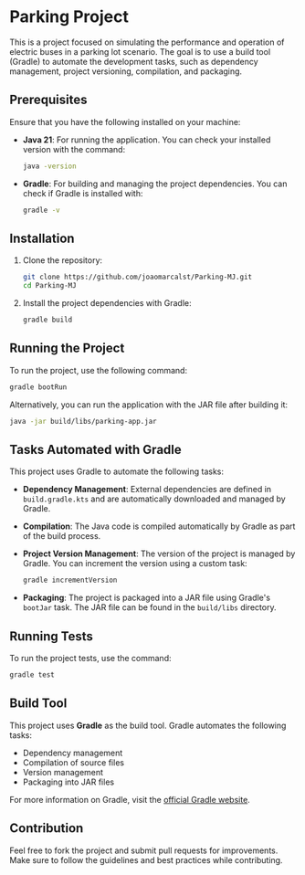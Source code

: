 # Parking Project

This is a project focused on simulating the performance and operation of electric buses in a parking lot scenario. The goal is to use a build tool (Gradle) to automate the development tasks, such as dependency management, project versioning, compilation, and packaging.

## Prerequisites

Ensure that you have the following installed on your machine:

- **Java 21**: For running the application. You can check your installed version with the command:
  ```bash
  java -version
  ```

- **Gradle**: For building and managing the project dependencies. You can check if Gradle is installed with:
  ```bash
  gradle -v
  ```

## Installation

1. Clone the repository:

    ```bash
    git clone https://github.com/joaomarcalst/Parking-MJ.git
    cd Parking-MJ
    ```

2. Install the project dependencies with Gradle:

    ```bash
    gradle build
    ```

## Running the Project

To run the project, use the following command:

```bash
gradle bootRun
```

Alternatively, you can run the application with the JAR file after building it:

```bash
java -jar build/libs/parking-app.jar
```

## Tasks Automated with Gradle

This project uses Gradle to automate the following tasks:

- **Dependency Management**: External dependencies are defined in `build.gradle.kts` and are automatically downloaded and managed by Gradle.
  
- **Compilation**: The Java code is compiled automatically by Gradle as part of the build process.

- **Project Version Management**: The version of the project is managed by Gradle. You can increment the version using a custom task:

    ```bash
    gradle incrementVersion
    ```

- **Packaging**: The project is packaged into a JAR file using Gradle's `bootJar` task. The JAR file can be found in the `build/libs` directory.

## Running Tests

To run the project tests, use the command:

  ```bash
  gradle test
  ```

## Build Tool

This project uses **Gradle** as the build tool. Gradle automates the following tasks:

- Dependency management
- Compilation of source files
- Version management
- Packaging into JAR files

For more information on Gradle, visit the [official Gradle website](https://gradle.org).

## Contribution

Feel free to fork the project and submit pull requests for improvements. Make sure to follow the guidelines and best practices while contributing.
